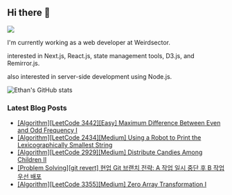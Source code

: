 ## Hi there 👋
<a href="https://steadyg.tistory.com/" target="_blank"><img src="https://img.shields.io/badge/BLOG-000000?style=flat&logo=tistory&logoColor=ffffff"/></a>

I'm currently working as a web developer at Weirdsector.

interested in Next.js, React.js, state management tools, D3.js, and Remirror.js.


also interested in server-side development using Node.js.

![Ethan's GitHub stats](https://github-readme-stats.vercel.app/api?username=ethandeveloper2&theme=dark&show_icons=true)
<!--
**ethandeveloper2/ethandeveloper2** is a ✨ _special_ ✨ repository because its `README.md` (this file) appears on your GitHub profile.

Here are some ideas to get you started:

- 🔭 I’m currently working on ...
- 🌱 I’m currently learning ...
- 👯 I’m looking to collaborate on ...
- 🤔 I’m looking for help with ...
- 💬 Ask me about ...
- 📫 How to reach me: ...
- 😄 Pronouns: ...
- ⚡ Fun fact: ...
-->
### Latest Blog Posts

- [[Algorithm][LeetCode 3442][Easy]&nbsp;Maximum Difference Between Even and Odd Frequency I](https://steadyg.tistory.com/97)
- [[Algorithm][LeetCode 2434][Medium]&nbsp;Using a Robot to Print the Lexicographically Smallest String](https://steadyg.tistory.com/96)
- [[Algorithm][LeetCode 2929][Medium]&nbsp;Distribute Candies Among Children II](https://steadyg.tistory.com/95)
- [[Problem Solving][git revert] 현업 Git 브랜치 전략: A 작업 일시 중단 후 B 작업 우선 배포](https://steadyg.tistory.com/94)
- [[Algorithm][LeetCode 3355][Medium] Zero Array Transformation I](https://steadyg.tistory.com/93)

